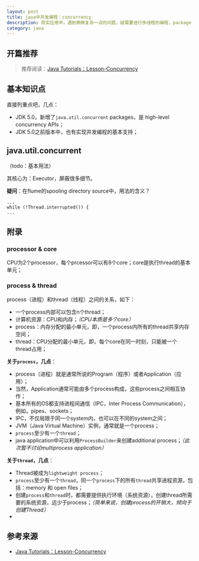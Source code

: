 ```yaml
---
layout: post
title: java中并发编程：concurrency
description: 现实应用中，遇到稍微复杂一点的问题，就需要进行多线程的编程，package：java.util.concurrent能辅助解决此问题
category: java
---
```


## 开篇推荐

> 推荐阅读：[Java Tutorials：Lesson-Concurrency][Java Tutorials：Lesson-Concurrency]


## 基本知识点

直接列重点吧，几点：

* JDK 5.0，新增了`java.util.concurrent` packages，是 high-level concurrency APIs；
* JDK 5.0之前版本中，也有实现并发编程的基本支持；



## java.util.concurrent


（todo：基本用法）

其核心为：Executor，屏蔽很多细节。





**疑问**：在flume的spooling directory source中，用法的含义？

	...
	while (!Thread.interrupted()) {
	...









## 附录

### processor & core

CPU为2个processor，每个prcessor可以有8个core；core是执行thread的基本单元；





### process & thread

process（进程）和thread（线程）之间的关系，如下：

* 一个process内部可以包含n个thread；
* 计算机资源：CPU和内存；*（CPU本质是多个core）*
* process：内存分配的最小单元，即，一个process内所有的thread共享内存空间；
* thread：CPU分配的最小单元，即，每个core在同一时刻，只能被一个thread占用；



__关于`process`，几点__：

* process（进程）就是通常所说的Program（程序）或者Application（应用）；
* 当然，Application通常可能由多个process构成，这些process之间相互协作；
* 基本所有的OS都支持进程间通信（IPC，Inter Process Communication），例如，pipes、sockets；
* IPC，不仅局限于同一个system内，也可以在不同的system之间；
* JVM（Java Virtual Machine）实例，通常就是一个process；
* `process`至少有一个`thread`；
* java application中可以利用`ProcessBuilder`来创建additional process；*（此次暂不讨论multiprocess application）*





__关于`thread`，几点__：

* Thread被成为`lightweight process`；
* `process`至少有一个`thread`，同一个`process`下的所有`thread`共享进程资源，包括：memory 和 open files；
* 创建`process`和`thread`时，都需要提供执行环境（系统资源），创建thread所需要的系统资源，远少于process；*（简单来说，创建process的开销大，倾向于创建Thread）*
* 
















## 参考来源

* [Java Tutorials：Lesson-Concurrency][Java Tutorials：Lesson-Concurrency]















[NingG]:									    http://ningg.github.com  "NingG"
[Java Tutorials：Lesson-Concurrency]:			http://docs.oracle.com/javase/tutorial/essential/concurrency/









